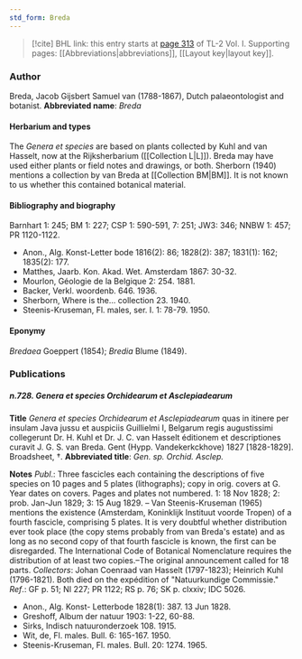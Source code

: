 ```yaml
---
std_form: Breda
---
```


> [!cite] BHL link: this entry starts at [page 313](https://www.biodiversitylibrary.org/page/33120444) of TL-2 Vol. I.
> Supporting pages: [[Abbreviations|abbreviations]], [[Layout key|layout key]].

### Author

Breda, Jacob Gijsbert Samuel van (1788-1867), Dutch palaeontologist and botanist. 
**Abbreviated name**: *Breda*

#### Herbarium and types

The *Genera et species* are based on plants collected by Kuhl and van Hasselt, now at the Rijksherbarium ([[Collection L|L]]). Breda may have used either plants or field notes and drawings, or both. Sherborn (1940) mentions a collection by van Breda at [[Collection BM|BM]]. It is not known to us whether this contained botanical material.

#### Bibliography and biography

Barnhart 1: 245; BM 1: 227; CSP 1: 590-591, 7: 251; JW3: 346; NNBW 1: 457; PR 1120-1122.
- Anon., Alg. Konst-Letter bode 1816(2): 86; 1828(2): 387; 1831(1): 162; 1835(2): 177.
- Matthes, Jaarb. Kon. Akad. Wet. Amsterdam 1867: 30-32.
- Mourlon, Géologie de la Belgique 2: 254. 1881.
- Backer, Verkl. woordenb. 646. 1936.
- Sherborn, Where is the... collection 23. 1940.
- Steenis-Kruseman, Fl. males, ser. I. 1: 78-79. 1950.

#### Eponymy

*Bredaea* Goeppert (1854); *Bredia* Blume (1849).

### Publications

##### n.728. Genera et species Orchidearum et Asclepiadearum

**Title**
*Genera et species Orchidearum et Asclepiadearum* quas in itinere per insulam Java jussu et auspiciis Guillielmi I, Belgarum regis augustissimi collegerunt Dr. H. Kuhl et Dr. J. C. van Hasselt éditionem et descriptiones curavit J. G. S. van Breda. Gent (Hypp. Vandekerkckhove) 1827 \[1828-1829\]. Broadsheet, †.
**Abbreviated title**: *Gen. sp. Orchid. Asclep.*

**Notes**
*Publ*.: Three fascicles each containing the descriptions of five species on 10 pages and 5 plates (lithographs); copy in orig. covers at G. Year dates on covers. Pages and plates not numbered. 1: 18 Nov 1828; 2: prob. Jan-Jun 1829; 3: 15 Aug 1829. – Van Steenis-Kruseman (1965) mentions the existence (Amsterdam, Koninklijk Instituut voorde Tropen) of a fourth fascicle, comprising 5 plates. It is very doubtful whether distribution ever took place (the copy stems probably from van Breda's estate) and as long as no second copy of that fourth fascicle is known, the first can be disregarded. The International Code of Botanical Nomenclature requires the distribution of at least two copies.–The original announcement called for 18 parts.
*Collectors*: Johan Coenraad van Hasselt (1797-1823); Heinrich Kuhl (1796-1821). Both died on the expédition of "Natuurkundige Commissie."
*Ref*.: GF p. 51; NI 227; PR 1122; RS p. 76; SK p. clxxiv; IDC 5026.
- Anon., Alg. Konst- Letterbode 1828(1): 387. 13 Jun 1828.
- Greshoff, Album der natuur 1903: 1-22, 60-88.
- Sirks, Indisch natuuronderzoek 108. 1915.
- Wit, de, Fl. males. Bull. 6: 165-167. 1950.
- Steenis-Kruseman, Fl. males. Bull. 20: 1274. 1965.

